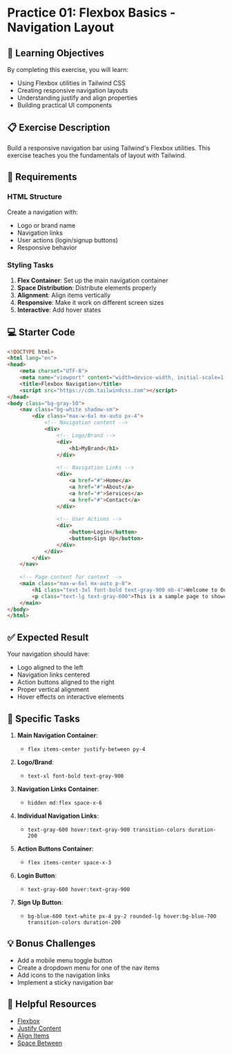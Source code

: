 # Practice 01: Flexbox Basics - Navigation Layout

## 🎯 Learning Objectives

By completing this exercise, you will learn:

- Using Flexbox utilities in Tailwind CSS
- Creating responsive navigation layouts
- Understanding justify and align properties
- Building practical UI components

## 📋 Exercise Description

Build a responsive navigation bar using Tailwind's Flexbox utilities. This exercise teaches you the fundamentals of layout with Tailwind.

## 🔧 Requirements

### HTML Structure
Create a navigation with:
- Logo or brand name
- Navigation links
- User actions (login/signup buttons)
- Responsive behavior

### Styling Tasks
1. **Flex Container**: Set up the main navigation container
2. **Space Distribution**: Distribute elements properly
3. **Alignment**: Align items vertically
4. **Responsive**: Make it work on different screen sizes
5. **Interactive**: Add hover states

## 💻 Starter Code

```html
<!DOCTYPE html>
<html lang="en">
<head>
    <meta charset="UTF-8">
    <meta name="viewport" content="width=device-width, initial-scale=1.0">
    <title>Flexbox Navigation</title>
    <script src="https://cdn.tailwindcss.com"></script>
</head>
<body class="bg-gray-50">
    <nav class="bg-white shadow-sm">
        <div class="max-w-6xl mx-auto px-4">
            <!-- Navigation content -->
            <div>
                <!-- Logo/Brand -->
                <div>
                    <h1>MyBrand</h1>
                </div>
                
                <!-- Navigation Links -->
                <div>
                    <a href="#">Home</a>
                    <a href="#">About</a>
                    <a href="#">Services</a>
                    <a href="#">Contact</a>
                </div>
                
                <!-- User Actions -->
                <div>
                    <button>Login</button>
                    <button>Sign Up</button>
                </div>
            </div>
        </div>
    </nav>
    
    <!-- Page content for context -->
    <main class="max-w-6xl mx-auto p-8">
        <h1 class="text-3xl font-bold text-gray-900 mb-4">Welcome to Our Website</h1>
        <p class="text-lg text-gray-600">This is a sample page to showcase the navigation bar.</p>
    </main>
</body>
</html>
```

## ✅ Expected Result

Your navigation should have:
- Logo aligned to the left
- Navigation links centered
- Action buttons aligned to the right
- Proper vertical alignment
- Hover effects on interactive elements

## 🎯 Specific Tasks

1. **Main Navigation Container**:
   - `flex items-center justify-between py-4`

2. **Logo/Brand**:
   - `text-xl font-bold text-gray-900`

3. **Navigation Links Container**:
   - `hidden md:flex space-x-6`

4. **Individual Navigation Links**:
   - `text-gray-600 hover:text-gray-900 transition-colors duration-200`

5. **Action Buttons Container**:
   - `flex items-center space-x-3`

6. **Login Button**:
   - `text-gray-600 hover:text-gray-900`

7. **Sign Up Button**:
   - `bg-blue-600 text-white px-4 py-2 rounded-lg hover:bg-blue-700 transition-colors duration-200`

## 💡 Bonus Challenges

- Add a mobile menu toggle button
- Create a dropdown menu for one of the nav items
- Add icons to the navigation links
- Implement a sticky navigation bar

## 🔗 Helpful Resources

- [Flexbox](https://tailwindcss.com/docs/flex)
- [Justify Content](https://tailwindcss.com/docs/justify-content)
- [Align Items](https://tailwindcss.com/docs/align-items)
- [Space Between](https://tailwindcss.com/docs/space)

